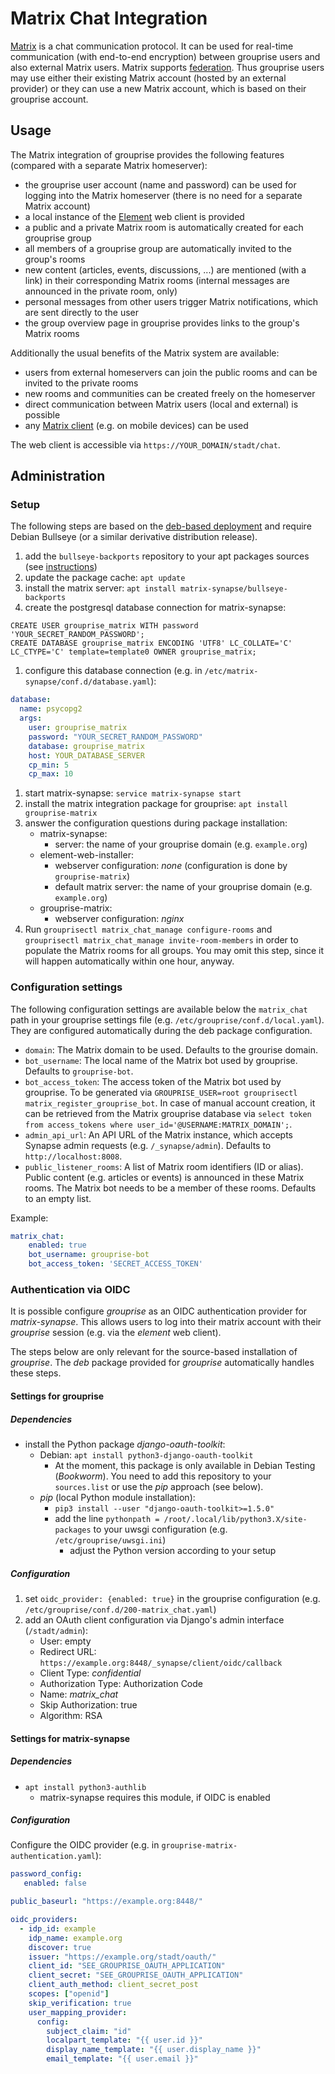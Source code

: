 # Matrix Chat Integration

[Matrix](https://matrix.org/) is a chat communication protocol.
It can be used for real-time communication (with end-to-end encryption) between grouprise users
and also external Matrix users.
Matrix supports [federation](https://en.wikipedia.org/wiki/Federation_(information_technology)).
Thus grouprise users may use either their existing Matrix account (hosted by an external provider)
or they can use a new Matrix account, which is based on their grouprise account.

## Usage

The Matrix integration of grouprise provides the following features (compared with a separate
Matrix homeserver):

* the grouprise user account (name and password) can be used for logging into the Matrix homeserver
  (there is no need for a separate Matrix account)
* a local instance of the [Element](https://github.com/vector-im/element-web) web client is
  provided
* a public and a private Matrix room is automatically created for each grouprise group
* all members of a grouprise group are automatically invited to the group's rooms
* new content (articles, events, discussions, ...) are mentioned (with a link) in their
  corresponding Matrix rooms (internal messages are announced in the private room, only)
* personal messages from other users trigger Matrix notifications, which are sent directly to the
  user
* the group overview page in grouprise provides links to the group's Matrix rooms

Additionally the usual benefits of the Matrix system are available:

* users from external homeservers can join the public rooms and can be invited to the private rooms
* new rooms and communities can be created freely on the homeserver
* direct communication between Matrix users (local and external) is possible
* any [Matrix client](https://matrix.org/clients/) (e.g. on mobile devices) can be used

The web client is accessible via `https://YOUR_DOMAIN/stadt/chat`.


## Administration

### Setup

The following steps are based on the [deb-based deployment](../deployment/deb) and require
Debian Bullseye (or a similar derivative distribution release).

1. add the `bullseye-backports` repository to your apt packages sources (see [instructions](https://backports.debian.org/Instructions/))
1. update the package cache: `apt update`
1. install the matrix server: `apt install matrix-synapse/bullseye-backports`
1. create the postgresql database connection for matrix-synapse:
```
CREATE USER grouprise_matrix WITH password 'YOUR_SECRET_RANDOM_PASSWORD';
CREATE DATABASE grouprise_matrix ENCODING 'UTF8' LC_COLLATE='C' LC_CTYPE='C' template=template0 OWNER grouprise_matrix;
```
1. configure this database connection (e.g. in `/etc/matrix-synapse/conf.d/database.yaml`):
```yaml
database:
  name: psycopg2
  args:
    user: grouprise_matrix
    password: "YOUR_SECRET_RANDOM_PASSWORD"
    database: grouprise_matrix
    host: YOUR_DATABASE_SERVER
    cp_min: 5
    cp_max: 10
```
1. start matrix-synapse: `service matrix-synapse start`
1. install the matrix integration package for grouprise: `apt install grouprise-matrix`
1. answer the configuration questions during package installation:
    * matrix-synapse:
        * server: the name of your grouprise domain (e.g. `example.org`)
    * element-web-installer:
        * webserver configuration: *none* (configuration is done by `grouprise-matrix`)
        * default matrix server: the name of your grouprise domain (e.g. `example.org`)
    * grouprise-matrix:
        * webserver configuration: *nginx*
1. Run `grouprisectl matrix_chat_manage configure-rooms` and `grouprisectl matrix_chat_manage invite-room-members` in order to populate the Matrix rooms for all groups.  You may omit this step, since it will happen automatically within one hour, anyway.


### Configuration settings

The following configuration settings are available below the `matrix_chat` path in your grouprise settings file (e.g. `/etc/grouprise/conf.d/local.yaml`).
They are configured automatically during the deb package configuration.

* `domain`: The Matrix domain to be used.  Defaults to the grourise domain.
* `bot_username`: The local name of the Matrix bot used by grouprise.  Defaults to `grouprise-bot`.
* `bot_access_token`: The access token of the Matrix bot used by grouprise.  To be generated via
  `GROUPRISE_USER=root grouprisectl matrix_register_grouprise_bot`.  In case of manual account
  creation, it can be retrieved from the Matrix grouprise database via
  `select token from access_tokens where user_id='@USERNAME:MATRIX_DOMAIN';`.
* `admin_api_url`: An API URL of the Matrix instance, which accepts Synapse admin requests
  (e.g. `/_synapse/admin`).  Defaults to `http://localhost:8008`.
* `public_listener_rooms`: A list of Matrix room identifiers (ID or alias).
  Public content (e.g.  articles or events) is announced in these Matrix rooms.
  The Matrix bot needs to be a member of these rooms.
  Defaults to an empty list.

Example:
```yaml
matrix_chat:
    enabled: true
    bot_username: grouprise-bot
    bot_access_token: 'SECRET_ACCESS_TOKEN'
```


### Authentication via OIDC

It is possible configure *grouprise* as an OIDC authentication provider for *matrix-synapse*.
This allows users to log into their matrix account with their *grouprise* session (e.g. via
the *element* web client).

The steps below are only relevant for the source-based installation of *grouprise*.
The *deb* package provided for *grouprise* automatically handles these steps.

#### Settings for grouprise

##### Dependencies

* install the Python package *django-oauth-toolkit*:
    * Debian: `apt install python3-django-oauth-toolkit`
        * At the moment, this package is only available in Debian Testing (*Bookworm*).
          You need to add this repository to your `sources.list` or use the *pip* approach (see below).
    * *pip* (local Python module installation):
        * `pip3 install --user "django-oauth-toolkit>=1.5.0"`
        * add the line `pythonpath = /root/.local/lib/python3.X/site-packages` to your uwsgi configuration (e.g. `/etc/grouprise/uwsgi.ini`)
            * adjust the Python version according to your setup

##### Configuration

1. set `oidc_provider: {enabled: true}` in the grouprise configuration (e.g. `/etc/grouprise/conf.d/200-matrix_chat.yaml`)
2. add an OAuth client configuration via Django's admin interface (`/stadt/admin`):
    * User: empty
    * Redirect URL: `https://example.org:8448/_synapse/client/oidc/callback`
    * Client Type: *confidential*
    * Authorization Type: Authorization Code
    * Name: *matrix_chat*
    * Skip Authorization: true
    * Algorithm: RSA

#### Settings for matrix-synapse

##### Dependencies

* `apt install python3-authlib`
    * matrix-synapse requires this module, if OIDC is enabled

##### Configuration

Configure the OIDC provider (e.g. in `grouprise-matrix-authentication.yaml`):
```yaml
password_config:
   enabled: false

public_baseurl: "https://example.org:8448/"

oidc_providers:
  - idp_id: example
    idp_name: example.org
    discover: true
    issuer: "https://example.org/stadt/oauth/"
    client_id: "SEE_GROUPRISE_OAUTH_APPLICATION"
    client_secret: "SEE_GROUPRISE_OAUTH_APPLICATION"
    client_auth_method: client_secret_post
    scopes: ["openid"]
    skip_verification: true
    user_mapping_provider:
      config:
        subject_claim: "id"
        localpart_template: "{{ user.id }}"
        display_name_template: "{{ user.display_name }}"
        email_template: "{{ user.email }}"
```
